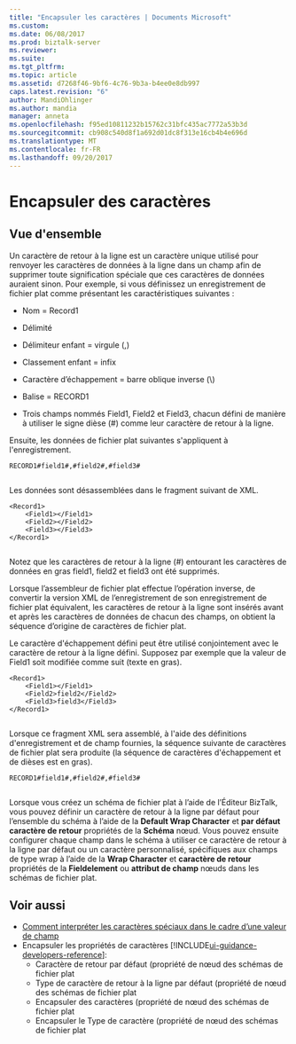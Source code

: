 ```yaml
---
title: "Encapsuler les caractères | Documents Microsoft"
ms.custom: 
ms.date: 06/08/2017
ms.prod: biztalk-server
ms.reviewer: 
ms.suite: 
ms.tgt_pltfrm: 
ms.topic: article
ms.assetid: d7268f46-9bf6-4c76-9b3a-b4ee0e8db997
caps.latest.revision: "6"
author: MandiOhlinger
ms.author: mandia
manager: anneta
ms.openlocfilehash: f95ed10811232b15762c31bfc435ac7772a53b3d
ms.sourcegitcommit: cb908c540d8f1a692d01dc8f313e16cb4b4e696d
ms.translationtype: MT
ms.contentlocale: fr-FR
ms.lasthandoff: 09/20/2017
---
```

# <a name="wrap-characters"></a>Encapsuler des caractères

## <a name="overview"></a>Vue d'ensemble
Un caractère de retour à la ligne est un caractère unique utilisé pour renvoyer les caractères de données à la ligne dans un champ afin de supprimer toute signification spéciale que ces caractères de données auraient sinon. Pour exemple, si vous définissez un enregistrement de fichier plat comme présentant les caractéristiques suivantes :  
  
-   Nom = Record1  
  
-   Délimité  
  
-   Délimiteur enfant = virgule (,)  
  
-   Classement enfant = infix  
  
-   Caractère d’échappement = barre oblique inverse (\\)  
  
-   Balise = RECORD1  
  
-   Trois champs nommés Field1, Field2 et Field3, chacun défini de manière à utiliser le signe dièse (#) comme leur caractère de retour à la ligne.  
  
 Ensuite, les données de fichier plat suivantes s'appliquent à l'enregistrement.  
  
```  
RECORD1#field1#,#field2#,#field3#  
  
```  
  
 Les données sont désassemblées dans le fragment suivant de XML.  
  
```  
<Record1>  
    <Field1></Field1>  
    <Field2></Field2>  
    <Field3></Field3>  
</Record1>  
  
```  
  
 Notez que les caractères de retour à la ligne (#) entourant les caractères de données en gras field1, field2 et field3 ont été supprimés.  
  
 Lorsque l’assembleur de fichier plat effectue l’opération inverse, de convertir la version XML de l’enregistrement de son enregistrement de fichier plat équivalent, les caractères de retour à la ligne sont insérés avant et après les caractères de données de chacun des champs, on obtient la séquence d’origine de caractères de fichier plat.  
  
 Le caractère d'échappement défini peut être utilisé conjointement avec le caractère de retour à la ligne défini. Supposez par exemple que la valeur de Field1 soit modifiée comme suit (texte en gras).  
  
```  
<Record1>  
    <Field1></Field1>  
    <Field2>field2</Field2>  
    <Field3>field3</Field3>  
</Record1>  
  
```  
  
 Lorsque ce fragment XML sera assemblé, à l'aide des définitions d'enregistrement et de champ fournies, la séquence suivante de caractères de fichier plat sera produite (la séquence de caractères d'échappement et de dièses est en gras).  
  
```  
RECORD1#field1#,#field2#,#field3#  
  
```  
  
 Lorsque vous créez un schéma de fichier plat à l’aide de l’Éditeur BizTalk, vous pouvez définir un caractère de retour à la ligne par défaut pour l’ensemble du schéma à l’aide de la **Default Wrap Character** et **par défaut caractère de retour** propriétés de la **Schéma** nœud. Vous pouvez ensuite configurer chaque champ dans le schéma à utiliser ce caractère de retour à la ligne par défaut ou un caractère personnalisé, spécifiques aux champs de type wrap à l’aide de la **Wrap Character** et **caractère de retour** propriétés de la **Fieldelement** ou **attribut de champ** nœuds dans les schémas de fichier plat.
  
## <a name="see-also"></a>Voir aussi  
- [Comment interpréter les caractères spéciaux dans le cadre d’une valeur de champ](../core/ways-to-interpret-special-characters-as-part-of-a-field-value.md)  
- Encapsuler les propriétés de caractères [!INCLUDE[ui-guidance-developers-reference](../includes/ui-guidance-developers-reference.md)]:  
    -  Caractère de retour par défaut (propriété de nœud des schémas de fichier plat
    -  Type de caractère de retour à la ligne par défaut (propriété de nœud des schémas de fichier plat
    -  Encapsuler des caractères (propriété de nœud des schémas de fichier plat  
    -  Encapsuler le Type de caractère (propriété de nœud des schémas de fichier plat